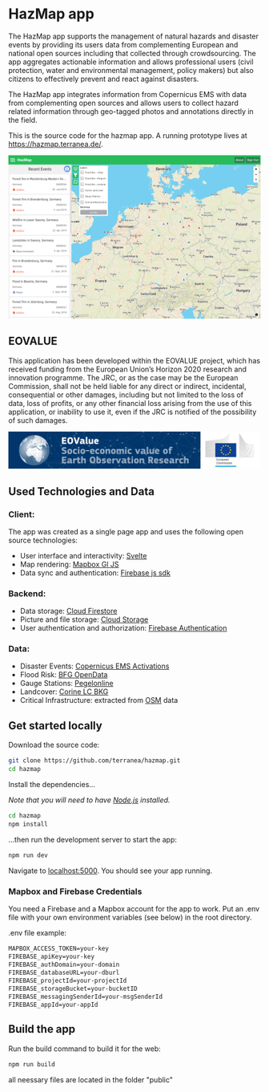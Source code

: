 # HazMap app

The HazMap app supports the management of natural hazards and disaster events by providing its users data from complementing European and national open sources including that collected through crowdsourcing. The app aggregates actionable information and allows professional users (civil protection, water and environmental management, policy makers) but also citizens to effectively prevent and react against disasters. 

The HazMap app integrates information from Copernicus EMS with data from complementing open sources and allows users to collect hazard related information through geo-tagged photos and annotations directly in the field.

This is the source code for the hazmap app. A running prototype lives at https://hazmap.terranea.de/.

![hazmap screenshot](hazmap-v2.png)

## EOVALUE
This application has been developed within the EOVALUE project, which has received funding from the European Union’s Horizon 2020 research and innovation programme. The JRC, or as the case may be the European Commission, shall not be held liable for any direct or indirect, incidental, consequential or other damages, including but not limited to the loss of data, loss of profits, or any other financial loss arising from the use of this application, or inability to use it, even if the JRC is notified of the possibility of such damages.

![EOVALUE, European Commission](public/eovalue.png)

## Used Technologies and Data

### Client:
The app was created as a single page app and uses the following open source technologies:  
* User interface and interactivity: [Svelte](https://svelte.dev/)
* Map rendering: [Mapbox Gl JS](https://docs.mapbox.com/mapbox-gl-js/api/)
* Data sync and authentication: [Firebase js sdk](https://github.com/firebase/firebase-js-sdk)

### Backend:
* Data storage: [Cloud Firestore](https://firebase.google.com/docs/firestore)
* Picture and file storage: [Cloud Storage](https://firebase.google.com/docs/storage)
* User authentication and authorization: [Firebase Authentication](https://firebase.google.com/docs/auth)

### Data:
* Disaster Events: [Copernicus EMS Activations](https://emergency.copernicus.eu/mapping/list-of-activations-rapid)
* Flood Risk: [BFG OpenData](https://geoportal.bafg.de/portal/Query/ShowCSWInfo.do?fileIdentifier=7cc44618-f44e-40e3-a8ac-4006cd42f2a4)
* Gauge Stations: [Pegelonline](https://pegelonline.wsv.de/gast/start)
* Landcover: [Corine LC BKG](https://gdz.bkg.bund.de/index.php/default/corine-land-cover-10-ha-clc10.html)
* Critical Infrastructure: extracted from [OSM](https://www.openstreetmap.org) data

## Get started locally

Download the source code:

```bash
git clone https://github.com/terranea/hazmap.git
cd hazmap
```

Install the dependencies...

*Note that you will need to have [Node.js](https://nodejs.org) installed.*

```bash
cd hazmap
npm install
```

...then run the development server to start the app:

```bash
npm run dev
```

Navigate to [localhost:5000](http://localhost:5000). You should see your app running.

### Mapbox and Firebase Credentials

You need a Firebase and a Mapbox account for the app to work. Put an .env file with your own environment variables (see below) in the root directory.

.env file example:
```
MAPBOX_ACCESS_TOKEN=your-key
FIREBASE_apiKey=your-key
FIREBASE_authDomain=your-domain
FIREBASE_databaseURL=your-dburl
FIREBASE_projectId=your-projectId
FIREBASE_storageBucket=your-bucketID
FIREBASE_messagingSenderId=your-msgSenderId
FIREBASE_appId=your-appId
```


## Build the app

Run the build command to build it for the web:

```bash
npm run build
```

all neessary files are located in the folder "public"
